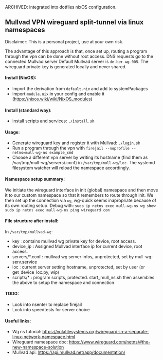 ARCHIVED: integrated into dotfiles nixOS configuration.

## Mullvad VPN wireguard split-tunnel via linux namespaces

Disclaimer: This is a personal project, use at your own risk.

The advantage of this approach is that, once set up, routing a program through
the vpn can be done without root access.
DNS requests go to the connected Mullvad server
Default Mullvad server is `de-ber-wg-005`.
The wireguard private key is generated locally and never shared.

#### Install (NixOS):

- Import the derivation from `default.nix` and add to systemPackages
- Import `module.nix` in your config and enable it (https://nixos.wiki/wiki/NixOS_modules)

#### Install (standard way):

- Install scripts and services: `./install.sh`

#### Usage:

- Generate wireguard key and register it with Mullvad: `./login.sh`
- Run a program through the vpn with `firejail --noprofile --netns=mull-wg-ns example_cmd`
- Choose a different vpn server by writing its hostname (find them as /var/tmp/mull-wg/servers/<hostname>.conf) in `/var/tmp/mull-wg/loc`. The systemd filesystem watcher will reload the namespace accordingly.

#### Namespace setup summary:

We initiate the wireguard interface in init (global) namespace and then move it to
our custom namespace so that it remembers to route through init.
We then set up the connection via `wg`, wg-quick seems inapropriate because of its own routing setup.
Debug with:
`sudo ip netns exec mull-wg-ns wg show`
`sudo ip netns exec mull-wg-ns ping wireguard.com`

#### File structure after install:
In `/var/tmp/mullvad-wg`:
- key : contains mullvad wg private key for device, root access.
- device_ip : Assigned Mullvad interface ip for current device, root access.
- servers/*.conf : mullvad wg server infos, unprotected, set by mull-wg-serv.service
- loc : current server setting hostname, unprotected, set by user (or get_device_loc.py, wip)
- scripts/* : program scripts, protected.
start_mull_ns.sh then assembles the above to setup the namespace and connection

#### TODO:

- Look into nsenter to replace firejail
- Look into speedtests for server choice

#### Useful links:

- Wg ns tutorial: https://volatilesystems.org/wireguard-in-a-separate-linux-network-namespace.html
- Wireguard namespace doc: https://www.wireguard.com/netns/#the-new-namespace-solution
- Mullvad api: https://api.mullvad.net/app/documentation/
